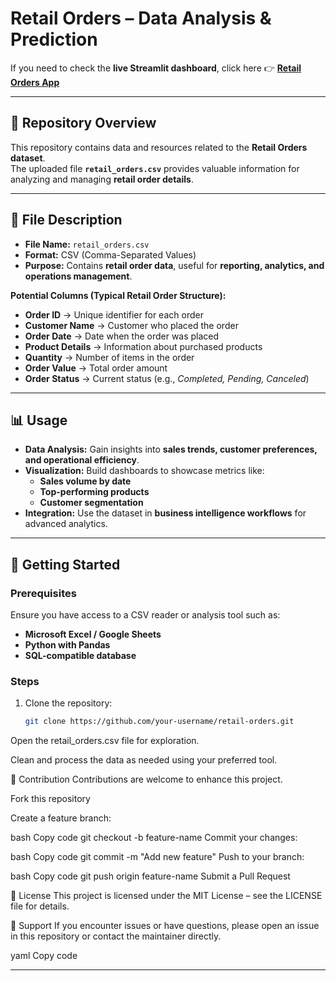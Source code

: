 # **Retail Orders – Data Analysis & Prediction**

If you need to check the **live Streamlit dashboard**, click here 👉 [**Retail Orders App**](https://miniprojects-retail-orders-6g5zvnwu8irspvkec5ueea.streamlit.app/)

---

## 📂 **Repository Overview**
This repository contains data and resources related to the **Retail Orders dataset**.  
The uploaded file **`retail_orders.csv`** provides valuable information for analyzing and managing **retail order details**.  

---

## 📑 **File Description**
- **File Name:** `retail_orders.csv`  
- **Format:** CSV (Comma-Separated Values)  
- **Purpose:** Contains **retail order data**, useful for **reporting, analytics, and operations management**.  

**Potential Columns (Typical Retail Order Structure):**  
- **Order ID** → Unique identifier for each order  
- **Customer Name** → Customer who placed the order  
- **Order Date** → Date when the order was placed  
- **Product Details** → Information about purchased products  
- **Quantity** → Number of items in the order  
- **Order Value** → Total order amount  
- **Order Status** → Current status (e.g., *Completed, Pending, Canceled*)  

---

## 📊 **Usage**
- **Data Analysis:** Gain insights into **sales trends, customer preferences, and operational efficiency**.  
- **Visualization:** Build dashboards to showcase metrics like:  
  - **Sales volume by date**  
  - **Top-performing products**  
  - **Customer segmentation**  
- **Integration:** Use the dataset in **business intelligence workflows** for advanced analytics.  

---

## 🚀 **Getting Started**

### **Prerequisites**
Ensure you have access to a CSV reader or analysis tool such as:  
- **Microsoft Excel / Google Sheets**  
- **Python with Pandas**  
- **SQL-compatible database**  

### **Steps**
1. Clone the repository:  
   ```bash
   git clone https://github.com/your-username/retail-orders.git
Open the retail_orders.csv file for exploration.

Clean and process the data as needed using your preferred tool.

🤝 Contribution
Contributions are welcome to enhance this project.

Fork this repository

Create a feature branch:

bash
Copy code
git checkout -b feature-name
Commit your changes:

bash
Copy code
git commit -m "Add new feature"
Push to your branch:

bash
Copy code
git push origin feature-name
Submit a Pull Request

📜 License
This project is licensed under the MIT License – see the LICENSE file for details.

📧 Support
If you encounter issues or have questions, please open an issue in this repository or contact the maintainer directly.

yaml
Copy code

---
